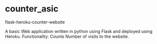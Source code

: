 # counter_asic
flask-heroku-counter-website


A basic Web application written in python using Flask and deployed using Heroku.
Functionality: Counts Number of visits to the website.
